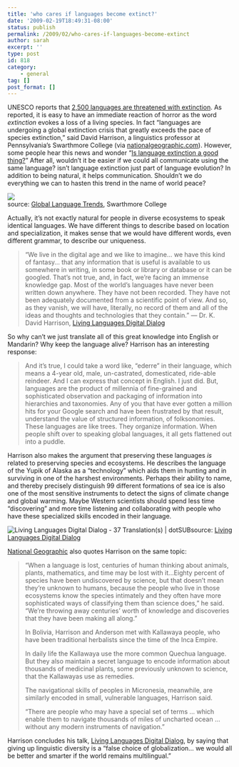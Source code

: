 ```yaml
---
title: 'who cares if languages become extinct?'
date: '2009-02-19T18:49:31-08:00'
status: publish
permalink: /2009/02/who-cares-if-languages-become-extinct
author: sarah
excerpt: ''
type: post
id: 818
category:
    - general
tag: []
post_format: []
---
```

UNESCO reports that [2,500 languages are threatened with extinction](http://news.yahoo.com/s/afp/20090219/ts_afp/worldlanguagesunesco). As reported, it is easy to have an immediate reaction of horror as the word *extinction* evokes a loss of a living species. In fact “languages are undergoing a global extinction crisis that greatly exceeds the pace of species extinction,” said David Harrison, a linguistics professor at Pennsylvania’s Swarthmore College (via [nationalgeographic.com](http://news.nationalgeographic.com/news/2007/09/070918-languages-extinct.html)). However, some people hear this news and wonder “[Is language extinction a good thing?](http://johnhawks.net/weblog/reviews/behavior/language/language-extinction-pullum-2008.html)” After all, wouldn’t it be easier if we could all communicate using the same language? isn’t language extinction just part of language evolution? In addition to being natural, it helps communication. Shouldn’t we do everything we can to hasten this trend in the name of world peace?

![](http://www.swarthmore.edu/SocSci/langhotspots/resources/Inverted_Pyramids.jpg)  
source: [Global Language Trends](http://www.swarthmore.edu/SocSci/langhotspots/globaltrends.html), Swarthmore College

Actually, it’s not exactly natural for people in diverse ecosystems to speak identical languages. We have different things to describe based on location and specialization, it makes sense that we would have different words, even different grammar, to describe our uniqueness.

> “We live in the digital age and we like to imagine… we have this kind of fantasy… that any information that is useful is available to us somewhere in writing, in some book or library or database or it can be googled. That’s not true, and, in fact, we’re facing an immense knowledge gap. Most of the world’s languages have never been written down anywhere. They have not been recorded. They have not been adequately documented from a scientific point of view. And so, as they vanish, we will have, literally, no record of them and all of the ideas and thoughts and technologies that they contain.” — Dr. K. David Harrison, [Living Languages Digital Dialog](http://dotsub.com/view/d88e920e-9d6b-4862-a712-7259003bd00a)

So why can’t we just translate all of this great knowledge into English or Mandarin? Why keep the language alive? Harrison has an interesting response:

> And it’s true, I could take a word like, “ederre” in their language, which means a 4-year old, male, un-castrated, domesticated, ride-able reindeer. And I can express that concept in English. I just did. But, languages are the product of millennia of fine-grained and sophisticated observation and packaging of information into hierarchies and taxonomies. Any of you that have ever gotten a million hits for your Google search and have been frustrated by that result, understand the value of structured information, of folksonomies. These languages are like trees. They organize information. When people shift over to speaking global languages, it all gets flattened out into a puddle.

Harrison also makes the argument that preserving these languages *is* related to preserving species and ecosystems. He describes the language of the Yupik of Alaska as a “technology” which aids them in hunting and in surviving in one of the harshest environments. Perhaps their ability to name, and thereby precisely distinguish 99 different formations of sea ice is also one of the most sensitive instruments to detect the signs of climate change and global warming. Maybe Western scientists should spend less time “discovering” and more time listening and collaborating with people who have these specialized skills encoded in their language.

![Living Languages Digital Dialog - 37 Translation(s) | dotSUB](http://img.skitch.com/20090220-8ubhbd5n5uhbwdwfqnu1cn942x.jpg)source: [Living Languages Digital Dialog](http://dotsub.com/view/d88e920e-9d6b-4862-a712-7259003bd00a)

[National Geographic](http://news.nationalgeographic.com/news/2007/09/070918-languages-extinct_2.html) also quotes Harrison on the same topic:

> “When a language is lost, centuries of human thinking about animals, plants, mathematics, and time may be lost with it…Eighty percent of species have been undiscovered by science, but that doesn’t mean they’re unknown to humans, because the people who live in those ecosystems know the species intimately and they often have more sophisticated ways of classifying them than science does,” he said. “We’re throwing away centuries’ worth of knowledge and discoveries that they have been making all along.”
> 
> In Bolivia, Harrison and Anderson met with Kallawaya people, who have been traditional herbalists since the time of the Inca Empire.
> 
> In daily life the Kallawaya use the more common Quechua language. But they also maintain a secret language to encode information about thousands of medicinal plants, some previously unknown to science, that the Kallawayas use as remedies.
> 
> The navigational skills of peoples in Micronesia, meanwhile, are similarly encoded in small, vulnerable languages, Harrison said.
> 
> “There are people who may have a special set of terms … which enable them to navigate thousands of miles of uncharted ocean … without any modern instruments of navigation.”

Harrison concludes his talk, [Living Languages Digital Dialog](http://dotsub.com/view/d88e920e-9d6b-4862-a712-7259003bd00a), by saying that giving up linguistic diversity is a “false choice of globalization… we would all be better and smarter if the world remains multilingual.”